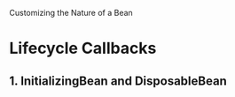 
Customizing the Nature of a Bean

# Lifecycle Callbacks

## 1. InitializingBean and DisposableBean

